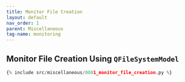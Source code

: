 ```yaml
---
title: Monitor File Creation
layout: default
nav_order: 1
parent: Miscellaneous
tag-name: monitoring
---
```


## Monitor File Creation Using `QFileSystemModel`

```python
{% include src/miscellaneous/0001_monitor_file_creation.py %}
```
